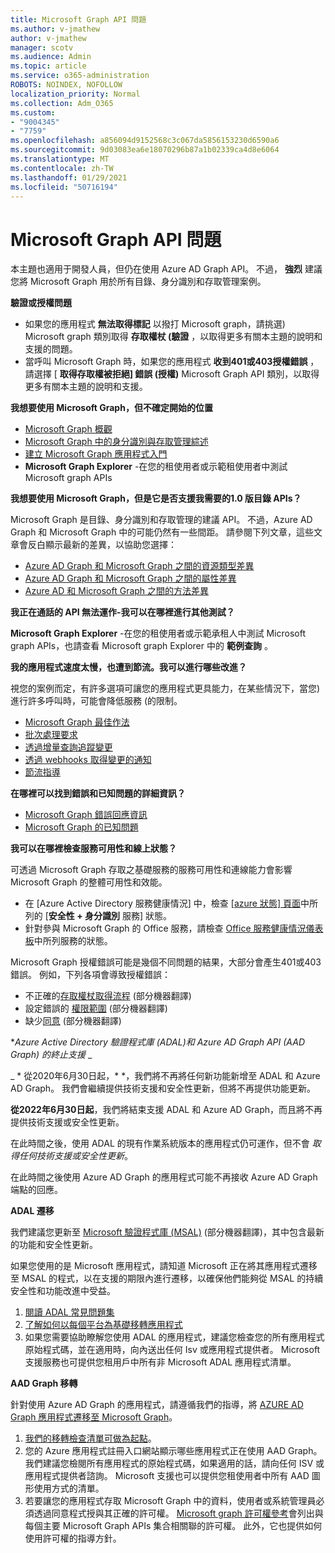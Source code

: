 ```yaml
---
title: Microsoft Graph API 問題
ms.author: v-jmathew
author: v-jmathew
manager: scotv
ms.audience: Admin
ms.topic: article
ms.service: o365-administration
ROBOTS: NOINDEX, NOFOLLOW
localization_priority: Normal
ms.collection: Adm_O365
ms.custom:
- "9004345"
- "7759"
ms.openlocfilehash: a856094d9152568c3c067da5856153230d6590a6
ms.sourcegitcommit: 9d03083ea6e18070296b87a1b02339ca4d8e6064
ms.translationtype: MT
ms.contentlocale: zh-TW
ms.lasthandoff: 01/29/2021
ms.locfileid: "50716194"
---
```

# <a name="microsoft-graph-api-issues"></a>Microsoft Graph API 問題

本主題也適用于開發人員，但仍在使用 Azure AD Graph API。 不過， **強烈** 建議您將 Microsoft Graph 用於所有目錄、身分識別和存取管理案例。

**驗證或授權問題**

- 如果您的應用程式 **無法取得標記** 以撥打 Microsoft graph，請挑選) Microsoft graph 類別取得 **存取權杖 (驗證** ，以取得更多有關本主題的說明和支援的問題。
- 當呼叫 Microsoft Graph 時，如果您的應用程式 **收到401或403授權錯誤** ，請選擇 [ **取得存取權被拒絕] 錯誤 (授權)** Microsoft Graph API 類別，以取得更多有關本主題的說明和支援。

**我想要使用 Microsoft Graph，但不確定開始的位置**

- [Microsoft Graph 概觀](https://docs.microsoft.com/graph/overview)
- [Microsoft Graph 中的身分識別與存取管理綜述](https://docs.microsoft.com/graph/azuread-identity-access-management-concept-overview)
- [建立 Microsoft Graph 應用程式入門](https://docs.microsoft.com/graph/)
- **Microsoft Graph Explorer** -在您的租使用者或示範租使用者中測試 Microsoft graph APIs

**我想要使用 Microsoft Graph，但是它是否支援我需要的1.0 版目錄 APIs？**

Microsoft Graph 是目錄、身分識別和存取管理的建議 API。 不過，Azure AD Graph 和 Microsoft Graph 中的可能仍然有一些間距。 請參閱下列文章，這些文章會反白顯示最新的差異，以協助您選擇：

- [Azure AD Graph 和 Microsoft Graph 之間的資源類型差異](https://docs.microsoft.com/graph/migrate-azure-ad-graph-resource-differences)
- [Azure AD Graph 和 Microsoft Graph 之間的屬性差異](https://docs.microsoft.com/graph/migrate-azure-ad-graph-property-differences)
- [Azure AD 和 Microsoft Graph 之間的方法差異](https://docs.microsoft.com/graph/migrate-azure-ad-graph-method-differences)

**我正在通話的 API 無法運作-我可以在哪裡進行其他測試？**

**Microsoft Graph Explorer** -在您的租使用者或示範承租人中測試 Microsoft graph APIs，也請查看 Microsoft graph Explorer 中的 **範例查詢** 。

**我的應用程式速度太慢，也遭到節流。我可以進行哪些改進？**

視您的案例而定，有許多選項可讓您的應用程式更具能力，在某些情況下，當您) 進行許多呼叫時，可能會降低服務 (的限制。

- [Microsoft Graph 最佳作法](https://docs.microsoft.com/graph/best-practices-concept)
- [批次處理要求](https://docs.microsoft.com/graph/json-batching)
- [透過增量查詢追蹤變更](https://docs.microsoft.com/graph/delta-query-overview)
- [透過 webhooks 取得變更的通知](https://docs.microsoft.com/graph/webhooks)
- [節流指導](https://docs.microsoft.com/graph/throttling)

**在哪裡可以找到錯誤和已知問題的詳細資訊？**

- [Microsoft Graph 錯誤回應資訊](https://docs.microsoft.com/graph/errors)
- [Microsoft Graph 的已知問題](https://docs.microsoft.com/graph/known-issues)

**我可以在哪裡檢查服務可用性和線上狀態？**

可透過 Microsoft Graph 存取之基礎服務的服務可用性和連線能力會影響 Microsoft Graph 的整體可用性和效能。

- 在 [Azure Active Directory 服務健康情況] 中，檢查 [ [azure 狀態] 頁面](https://azure.microsoft.com/status/)中所列的 [**安全性 + 身分識別** 服務] 狀態。
- 針對參與 Microsoft Graph 的 Office 服務，請檢查 [Office 服務健康情況儀表板](https://portal.office.com/adminportal/home#/servicehealth)中所列服務的狀態。

Microsoft Graph 授權錯誤可能是幾個不同問題的結果，大部分會產生401或403錯誤。 例如，下列各項會導致授權錯誤：

- 不正確的[存取權杖取得流程](https://docs.microsoft.com/azure/active-directory/develop/active-directory-authentication-scenarios) (部分機器翻譯)
- 設定錯誤的 [權限範圍](https://docs.microsoft.com/azure/active-directory/develop/active-directory-v2-scopes) (部分機器翻譯)
- 缺少[同意](https://docs.microsoft.com/azure/active-directory/develop/active-directory-devhowto-multi-tenant-overview#understanding-user-and-admin-consent) (部分機器翻譯)

**_Azure Active Directory 驗證程式庫 (ADAL)和 Azure AD Graph API (AAD Graph) 的終止支援_* _

_ * 從2020年6月30日起，* *，我們將不再將任何新功能新增至 ADAL 和 Azure AD Graph。 我們會繼續提供技術支援和安全性更新，但將不再提供功能更新。

**從2022年6月30日起**，我們將結束支援 ADAL 和 Azure AD Graph，而且將不再提供技術支援或安全性更新。

在此時間之後，使用 ADAL 的現有作業系統版本的應用程式仍可運作，但不會 *取得任何技術支援或安全性更新*。

在此時間之後使用 Azure AD Graph 的應用程式可能不再接收 Azure AD Graph 端點的回應。

**ADAL 遷移**

我們建議您更新至 [Microsoft 驗證程式庫 (MSAL)](https://docs.microsoft.com/azure/active-directory/develop/v2-overview) (部分機器翻譯)，其中包含最新的功能和安全性更新。

如果您使用的是 Microsoft 應用程式，請知道 Microsoft 正在將其應用程式遷移至 MSAL 的程式，以在支援的期限內進行遷移，以確保他們能夠從 MSAL 的持續安全性和功能改進中受益。

1. [閱讀 ADAL 常見問題集](https://docs.microsoft.com/azure/active-directory/develop/msal-migration#frequently-asked-questions-faq)
2. [了解如何以每個平台為基礎移轉應用程式](https://docs.microsoft.com/azure/active-directory/develop/msal-migration#frequently-asked-questions-faq)
3. 如果您需要協助瞭解您使用 ADAL 的應用程式，建議您檢查您的所有應用程式原始程式碼，並在適用時，向內送出任何 Isv 或應用程式提供者。 Microsoft 支援服務也可提供您租用戶中所有非 Microsoft ADAL 應用程式清單。

**AAD Graph 移轉**

針對使用 Azure AD Graph 的應用程式，請遵循我們的指導，將 [AZURE AD Graph 應用程式遷移至 Microsoft Graph](https://docs.microsoft.com/graph/migrate-azure-ad-graph-overview)。

1. [我們的移轉檢查清單可做為起點](https://docs.microsoft.com/graph/migrate-azure-ad-graph-planning-checklist)。
2. 您的 Azure 應用程式註冊入口網站顯示哪些應用程式正在使用 AAD Graph。 我們建議您檢閱所有應用程式的原始程式碼，如果適用的話，請向任何 ISV 或應用程式提供者諮詢。 Microsoft 支援也可以提供您租使用者中所有 AAD 圖形使用方式的清單。
3. 若要讓您的應用程式存取 Microsoft Graph 中的資料，使用者或系統管理員必須透過同意程式授與其正確的許可權。 [Microsoft graph 許可權參考](https://docs.microsoft.com/graph/permissions-reference)會列出與每個主要 Microsoft Graph APIs 集合相關聯的許可權。 此外，它也提供如何使用許可權的指導方針。
